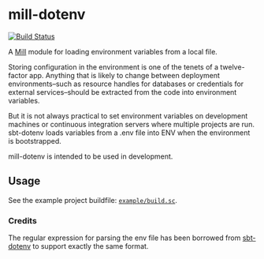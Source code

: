 # mill-dotenv

[![Build Status](https://travis-ci.org/vic/mill-dotenv.svg?branch=master)](https://travis-ci.org/vic/mill-dotenv)


A [Mill][mill] module for loading environment variables from a local file.

Storing configuration in the environment is one of the tenets of a twelve-factor app. Anything that is likely to change between deployment environments–such as resource handles for databases or credentials for external services–should be extracted from the code into environment variables.

But it is not always practical to set environment variables on development machines or continuous integration servers where multiple projects are run. sbt-dotenv loads variables from a .env file into ENV when the environment is bootstrapped.

mill-dotenv is intended to be used in development.

## Usage

See the example project buildfile: [`example/build.sc`][example].


### Credits

The regular expression for parsing the env file has been borrowed from [sbt-dotenv] to support exactly the same format.

[mill]: https://www.lihaoyi.com/mill
[sbt-dotenv]: https://github.com/mefellows/sbt-dotenv
[example]: https://github.com/vic/mill-dotenv/blob/master/example/build.sc
